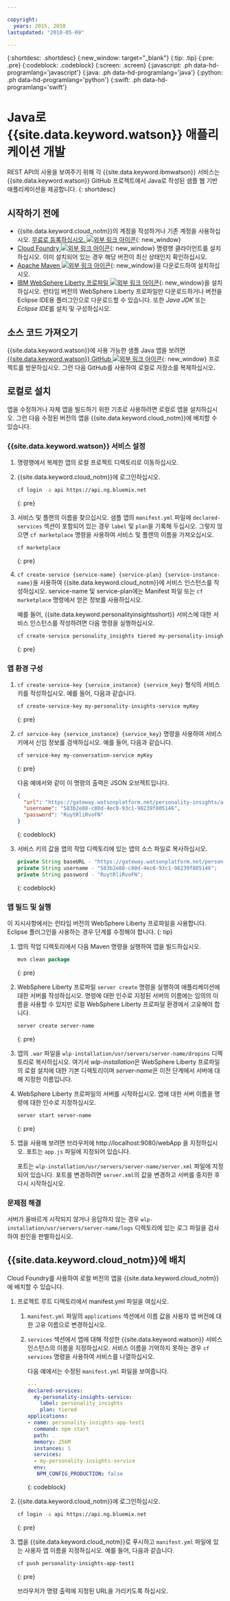 ```yaml
---

copyright:
  years: 2015, 2018
lastupdated: "2018-05-09"

---
```


{:shortdesc: .shortdesc}
{:new_window: target="_blank"}
{:tip: .tip}
{:pre: .pre}
{:codeblock: .codeblock}
{:screen: .screen}
{:javascript: .ph data-hd-programlang='javascript'}
{:java: .ph data-hd-programlang='java'}
{:python: .ph data-hd-programlang='python'}
{:swift: .ph data-hd-programlang='swift'}

# Java로 {{site.data.keyword.watson}} 애플리케이션 개발

REST API의 사용을 보여주기 위해 각 {{site.data.keyword.ibmwatson}} 서비스는 {{site.data.keyword.watson}} GitHub 프로젝트에서 Java로 작성된 샘플 웹 기반 애플리케이션을 제공합니다.
{: shortdesc}

## 시작하기 전에

- {{site.data.keyword.cloud_notm}}의 계정을 작성하거나 기존 계정을 사용하십시오. [무료로 등록하십시오. ![외부 링크 아이콘](../../icons/launch-glyph.svg "외부 링크 아이콘")](https://{DomainName}/registration/?target=/catalog/%3fcategory=watson){: new_window} 
- [Cloud Foundry ![외부 링크 아이콘](../../icons/launch-glyph.svg "외부 링크 아이콘")](https://github.com/cloudfoundry/cli#downloads){: new_window} 명령행 클라이언트를 설치하십시오. 이미 설치되어 있는 경우 해당 버전이 최신 상태인지 확인하십시오.
- [Apache Maven ![외부 링크 아이콘](../../icons/launch-glyph.svg "외부 링크 아이콘")](https://maven.apache.org/download.cgi){: new_window}을 다운로드하여 설치하십시오.
- [IBM WebSphere Liberty 프로파일 ![외부 링크 아이콘](../../icons/launch-glyph.svg "외부 링크 아이콘")](https://developer.ibm.com/wasdev/downloads/){: new_window}을 설치하십시오. 런타임 버전의 WebSphere Liberty 프로파일만 다운로드하거나 버전을 Eclipse IDE용 플러그인으로 다운로드할 수 있습니다. 또한 *Java JDK* 또는 *Eclipse IDE*를 설치 및 구성하십시오.

## 소스 코드 가져오기
{{site.data.keyword.watson}}에 사용 가능한 샘플 Java 앱을 보려면 [{{site.data.keyword.watson}} GitHub ![외부 링크 아이콘](../../icons/launch-glyph.svg "외부 링크 아이콘")](https://github.com/watson-developer-cloud){: new_window} 프로젝트를 방문하십시오. 그런 다음 GitHub를 사용하여 로컬로 저장소를 복제하십시오.

## 로컬로 설치
앱을 수정하거나 자체 앱을 빌드하기 위한 기초로 사용하려면 로컬로 앱을 설치하십시오. 그런 다음 수정된 버전의 앱을 {{site.data.keyword.cloud_notm}}에 배치할 수 있습니다.

### {{site.data.keyword.watson}} 서비스 설정

1.  명령행에서 복제한 앱의 로컬 프로젝트 디렉토리로 이동하십시오.
1.  {{site.data.keyword.cloud_notm}}에 로그인하십시오.

    ```bash
    cf login -a api https://api.ng.bluemix.net
    ```
    {: pre}

1.  서비스 및 플랜의 이름을 찾으십시오. 샘플 앱의 `manifest.yml` 파일에 `declared-services` 섹션이 포함되어 있는 경우 `label` 및 `plan`을 기록해 두십시오. 그렇지 않으면 `cf marketplace` 명령을 사용하여 서비스 및 플랜의 이름을 가져오십시오.

    ```bash
    cf marketplace
    ```
    {: pre}

1.  `cf create-service {service-name} {service-plan} {service-instance-name}`을 사용하여 {{site.data.keyword.cloud_notm}}에 서비스 인스턴스를 작성하십시오. service-name 및 service-plan에는 Manifest 파일 또는 `cf marketplace` 명령에서 얻은 정보를 사용하십시오.

    예를 들어, {{site.data.keyword.personalityinsightsshort}} 서비스에 대한 서비스 인스턴스를 작성하려면 다음 명령을 실행하십시오.

    ```bash
    cf create-service personality_insights tiered my-personality-insights-service
    ```
    {: pre}

### 앱 환경 구성

1.  `cf create-service-key {service_instance} {service_key}` 형식의 서비스 키를 작성하십시오. 예를 들어, 다음과 같습니다.

    ```bash
    cf create-service-key my-personality-insights-service myKey
    ```
    {: pre}

1.  `cf service-key {service_instance} {service_key}` 명령을 사용하여 서비스 키에서 신임 정보를 검색하십시오. 예를 들어, 다음과 같습니다.

    ```bash
    cf service-key my-conversation-service myKey
    ```
    {: pre}

    다음 예에서와 같이 이 명령의 출력은 JSON 오브젝트입니다.

    ```json
    {
      "url": "https://gateway.watsonplatform.net/personality-insights/api",
      "username": "583b2e88-c80d-4ec0-93c1-98239f805146",
      "password": "RuytRliRvoFN"
    }

    ```
    {: codeblock}
1.  서비스 키의 값을 앱의 작업 디렉토리에 있는 앱의 소스 파일로 복사하십시오.

    ```java
    private String baseURL - "https://gateway.watsonplatform.net/personality-insights/api";
    private String username - "583b2e88-c80d-4ec0-93c1-98239f805146";
    private String password - "RuytRliRvoFN";
    ```
    {: codeblock}

### 앱 빌드 및 실행

이 지시사항에서는 런타임 버전의 WebSphere Liberty 프로파일을 사용합니다. Eclipse 플러그인을 사용하는 경우 단계를 수정해야 합니다.
{: tip}

1.  앱의 작업 디렉토리에서 다음 Maven 명령을 실행하여 앱을 빌드하십시오.

    ```java
    mvn clean package
    ```
    {: pre}

1.  WebSphere Liberty 프로파일 `server create` 명령을 실행하여 애플리케이션에 대한 서버를 작성하십시오. 명령에 대한 인수로 지정된 서버의 이름에는 임의의 이름을 사용할 수 있지만 로컬 WebSphere Liberty 프로파일 환경에서 고유해야 합니다.

    ```bash
    server create server-name
    ```
    {: pre}

1.  앱의 `.war` 파일을 `wlp-installation/usr/servers/server-name/dropins` 디렉토리로 복사하십시오. 여기서 *wlp-installation*은 WebSphere Liberty 프로파일의 로컬 설치에 대한 기본 디렉토리이며 *server-name*은 이전 단계에서 서버에 대해 지정한 이름입니다.
1.  WebSphere Liberty 프로파일의 서버를 시작하십시오. 앱에 대한 서버 이름을 명령에 대한 인수로 지정하십시오.

    ```bash
    server start server-name
    ```
    {: pre}

1.  앱을 사용해 보려면 브라우저에 http://localhost:9080/webApp 을 지정하십시오. 포트는 `app.js` 파일에 지정되어 있습니다.

    포트는 `wlp-installation/usr/servers/server-name/server.xml` 파일에 지정되어 있습니다. 포트를 변경하려면 `server.xml`의 값을 변경하고 서버를 중지한 후 다시 시작하십시오.

### 문제점 해결

서버가 올바르게 시작되지 않거나 응답하지 않는 경우 `wlp-installation/usr/servers/server-name/logs` 디렉토리에 있는 로그 파일을 검사하여 원인을 판별하십시오.

## {{site.data.keyword.cloud_notm}}에 배치

Cloud Foundry를 사용하여 로컬 버전의 앱을 {{site.data.keyword.cloud_notm}}에 배치할 수 있습니다.

1.  프로젝트 루트 디렉토리에서 manifest.yml 파일을 여십시오.
    1. `manifest.yml` 파일의 `applications` 섹션에서 이름 값을 사용자 앱 버전에 대한 고유 이름으로 변경하십시오.
    1. `services` 섹션에서 앱에 대해 작성한 {{site.data.keyword.watson}} 서비스 인스턴스의 이름을 지정하십시오. 서비스 이름을 기억하지 못하는 경우 `cf services` 명령을 사용하여 서비스를 나열하십시오.

        다음 예에서는 수정된 `manifest.yml` 파일을 보여줍니다.

        ```yml
        ---
        declared-services:
          my-personality-insights-service:
            label: personality_insights
            plan: tiered
        applications:
        - name: personality-insights-app-test1
          command: npm start
          path: .
          memory: 256M
          instances: 1
          services:
          - my-personality-insights-service
          env:
           NPM_CONFIG_PRODUCTION: false
        ```
        {: codeblock}

1.  {{site.data.keyword.cloud_notm}}에 로그인하십시오.

    ```bash
    cf login -a api https://api.ng.bluemix.net
    ```
    {: pre}

1.  앱을 {{site.data.keyword.cloud_notm}}로 푸시하고 `manifest.yml` 파일에 있는 사용자 앱 이름을 지정하십시오. 예를 들어, 다음과 같습니다.

    ```bash
    cf push personality-insights-app-test1
    ```
    {: pre}

    브라우저가 명령 출력에 지정된 URL을 가리키도록 하십시오.
